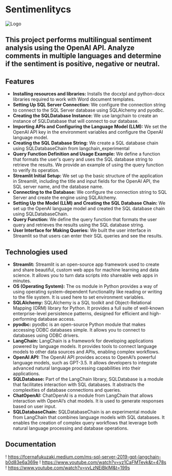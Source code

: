 # Sentimenlitycs

![Logo](https://media.licdn.com/dms/image/v2/C5612AQG9ttjigAtrag/article-cover_image-shrink_600_2000/article-cover_image-shrink_600_2000/0/1652910041564?e=1733356800&v=beta&t=75jIs3Or1cRrtdrc-lnY8q0fhakwqhlaMEFj9MB5KuE)

## This project performs multilingual sentiment analysis using the OpenAI API. Analyze comments in multiple languages ​​and determine if the sentiment is positive, negative or neutral.

## Features

- **Installing resources and libraries:** Installs the docxtpl and python-docx libraries required to work with Word document templates.
- **Setting Up SQL Server Connection:** We configure the connection string to connect to the SQL Server database using SQLAlchemy and pyodbc.
- **Creating the SQLDatabase Instance:** We use langchain to create an instance of SQLDatabase that will connect to our database.
- **Importing APIs and Configuring the Language Model (LLM):** We set the OpenAI API key in the environment variables and configure the OpenAI language model.
- **Creating the SQL Database String:** We create a SQL database chain using SQLDatabaseChain from langchain_experimental
- **Query Function Definition and Usage Example:** We define a function that formats the user's query and uses the SQL database string to retrieve the results. We provide an example of using the query function to verify its operation.
- **Streamlit Initial Setup:** We set up the basic structure of the application in Streamlit, including the title and input fields for the OpenAI API, the SQL server name, and the database name.
- **Connecting to the Database:** We configure the connection string to SQL Server and create the engine using SQLAlchemy.
- **Setting Up the Model (LLM) and Creating the SQL Database Chain:** We set up the OpenAI language model and created the SQL database chain using SQLDatabaseChain.
- **Query Function:** We define the query function that formats the user query and retrieves the results using the SQL database string.
- **User Interface for Making Queries:** We built the user interface in Streamlit so that users can enter their SQL queries and see the results.

## Technologies used

- **Streamlit:** Streamlit is an open-source app framework used to create and share beautiful, custom web apps for machine learning and data science. It allows you to turn data scripts into shareable web apps in minutes.
- **OS (Operating System):** The os module in Python provides a way of using operating system-dependent functionality like reading or writing to the file system. It is used here to set environment variables.
- **SQLAlchemy:** SQLAlchemy is a SQL toolkit and Object-Relational Mapping (ORM) library for Python. It provides a full suite of well-known enterprise-level persistence patterns, designed for efficient and high-performing database access.
- **pyodbc:** pyodbc is an open-source Python module that makes accessing ODBC databases simple. It allows you to connect to databases using ODBC drivers.
- **LangChain:** LangChain is a framework for developing applications powered by language models. It provides tools to connect language models to other data sources and APIs, enabling complex workflows.
- **OpenAI API:** The OpenAI API provides access to OpenAI’s powerful language models, such as GPT-3.5. It allows developers to integrate advanced natural language processing capabilities into their applications.
- **SQLDatabase:** Part of the LangChain library, SQLDatabase is a module that facilitates interaction with SQL databases. It abstracts the complexities of database connections and queries.
- **ChatOpenAI:** ChatOpenAI is a module from LangChain that allows interaction with OpenAI’s chat models. It is used to generate responses based on user input.
- **SQLDatabaseChain:** SQLDatabaseChain is an experimental module from LangChain that combines language models with SQL databases. It enables the creation of complex query workflows that leverage both natural language processing and database operations.

## **Documentation**
! https://fcernafukuzaki.medium.com/ms-sql-server-2019-gpt-langchain-b0d83e6a369e
! https://www.youtube.com/watch?v=yz1CaFMTevk&t=478s
! https://www.youtube.com/watch?v=vvLzNEiBkIM&t=199s
